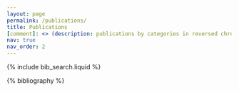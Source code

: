 ```yaml
---
layout: page
permalink: /publications/
title: Publications
[comment]: <> (description: publications by categories in reversed chronological order. generated by jekyll-scholar.)
nav: true
nav_order: 2
---
```


<!-- _pages/publications.md -->

<!-- Bibsearch Feature -->

{% include bib_search.liquid %}

<div class="publications">

{% bibliography %}

</div>
